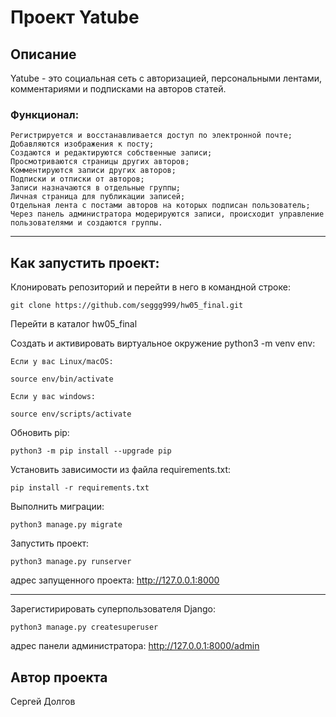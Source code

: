 # Проект Yatube
## Описание

Yatube - это социальная сеть с авторизацией, персональными лентами, комментариями и подписками на авторов статей.

### Функционал:

    Регистрируется и восстанавливается доступ по электронной почте;
    Добавляются изображения к посту;
    Создаются и редактируются собственные записи;
    Просмотриваются страницы других авторов;
    Комментируются записи других авторов;
    Подписки и отписки от авторов;
    Записи назначаются в отдельные группы;
    Личная страница для публикации записей;
    Отдельная лента с постами авторов на которых подписан пользователь;
    Через панель администратора модерируются записи, происходит управление пользователями и создаются группы.
    
-------
## Как запустить проект:

Клонировать репозиторий и перейти в него в командной строке:

`
git clone https://github.com/seggg999/hw05_final.git
`

Перейти в каталог hw05_final

Cоздать и активировать виртуальное окружение python3 -m venv env:

    Если у вас Linux/macOS:
    
`
    source env/bin/activate
`

    Если у вас windows:
`
    source env/scripts/activate
`

Обновить pip:

`
python3 -m pip install --upgrade pip
`

Установить зависимости из файла requirements.txt:

`
pip install -r requirements.txt
`

Выполнить миграции:

`
python3 manage.py migrate
`

Запустить проект:

`
python3 manage.py runserver
`

адрес запущенного проекта: http://127.0.0.1:8000

-----

Зарегистирировать суперпользователя Django:

`
python3 manage.py createsuperuser
`

адрес панели администратора: http://127.0.0.1:8000/admin

## Автор проекта

Сергей Долгов
